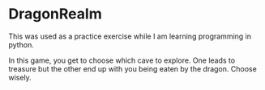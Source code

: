 # DragonRealm

This was used as a practice exercise while I am learning programming in python. 

In this game, you get to choose which cave to explore. One leads to treasure but
the other end up with you being eaten by the dragon. 
Choose wisely.
